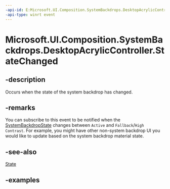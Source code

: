 ```yaml
---
-api-id: E:Microsoft.UI.Composition.SystemBackdrops.DesktopAcrylicController.StateChanged
-api-type: winrt event
---
```


# Microsoft.UI.Composition.SystemBackdrops.DesktopAcrylicController.StateChanged

<!--
public event Windows.Foundation.TypedEventHandler<Microsoft.UI.Composition.SystemBackdrops.ISystemBackdropControllerWithTargets,object> StateChanged;
-->


## -description

Occurs when the state of the system backdrop has changed.

## -remarks

You can subscribe to this event to be notified when the [SystemBackdropState](systembackdropstate.md) changes between `Active` and `Fallback`/`High Contrast`. For example, you might have other non-system backdrop UI you would like to update based on the system backdrop material state.

## -see-also

[State](desktopacryliccontroller_state.md)

## -examples


